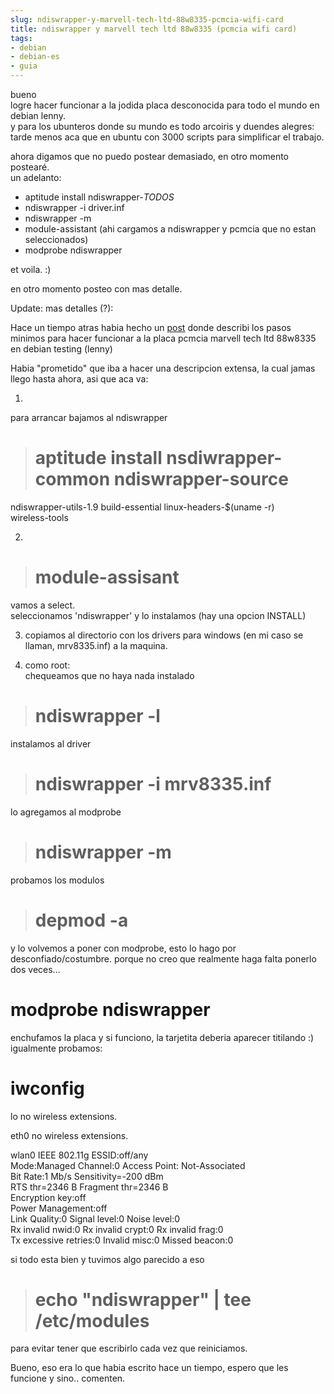 ```yaml
---
slug: ndiswrapper-y-marvell-tech-ltd-88w8335-pcmcia-wifi-card  
title: ndiswrapper y marvell tech ltd 88w8335 (pcmcia wifi card)  
tags:  
- debian  
- debian-es  
- guia  
---
```

  
bueno    
logre hacer funcionar a la jodida placa desconocida para todo el mundo en debian lenny.    
y para los ubunteros donde su mundo es todo arcoiris y duendes alegres: tarde menos aca que en ubuntu con 3000 scripts para simplificar el trabajo.    
    
ahora digamos que no puedo postear demasiado, en otro momento postearé.    
un adelanto:    
    
* aptitude install ndiswrapper-*TODOS*    
* ndiswrapper -i driver.inf    
* ndiswrapper -m    
* module-assistant  (ahi cargamos a ndiswrapper y pcmcia que no estan seleccionados)    
* modprobe ndiswrapper    
    
et voila. :)    
    
en otro momento posteo con mas detalle.    
  
Update: mas detalles (?):  
  
Hace un tiempo atras habia hecho un [post](http://terminaldelmal.wordpress.com/2007/06/12/ndiswrapper-y-marvell-tech-ltd-88w8335-pcmcia-wifi-card) donde describi los pasos minimos para hacer funcionar a la placa pcmcia marvell tech ltd 88w8335 en debian testing (lenny)    
    
Habia "prometido" que iba a hacer una descripcion extensa, la cual jamas llego hasta ahora, asi que aca va:    
    
1.    
para arrancar bajamos al ndiswrapper    
  
  
> # aptitude install nsdiwrapper-common ndiswrapper-source    
ndiswrapper-utils-1.9 build-essential linux-headers-$(uname -r)    
wireless-tools  
  
   
    
2.    
  
  
> # module-assisant  
  
   
vamos a select.    
seleccionamos 'ndiswrapper' y lo instalamos (hay una opcion INSTALL)    
    
3. copiamos al directorio con los drivers para windows (en mi caso se    
llaman, mrv8335.inf) a la maquina.    
    
    
4. como root:    
chequeamos que no haya nada instalado    
  
  
> # ndiswrapper -l  
  
   
instalamos al driver    
  
  
> # ndiswrapper -i mrv8335.inf  
  
   
lo agregamos al modprobe    
  
  
> # ndiswrapper -m  
  
   
probamos los modulos    
  
  
> # depmod -a  
  
   
y lo volvemos a poner con modprobe, esto lo hago por desconfiado/costumbre. porque no creo que realmente haga falta ponerlo dos veces...    
# modprobe ndiswrapper    
    
enchufamos la placa y si funciono, la tarjetita deberia aparecer titilando :)    
igualmente probamos:    
  
  
>    
# iwconfig    
lo        no wireless extensions.    
    
eth0      no wireless extensions.    
    
wlan0     IEEE 802.11g  ESSID:off/any    
        Mode:Managed  Channel:0  Access Point: Not-Associated    
        Bit Rate:1 Mb/s   Sensitivity=-200 dBm    
        RTS thr=2346 B   Fragment thr=2346 B    
        Encryption key:off    
        Power Management:off    
        Link Quality:0  Signal level:0  Noise level:0    
        Rx invalid nwid:0  Rx invalid crypt:0  Rx invalid frag:0    
        Tx excessive retries:0  Invalid misc:0   Missed beacon:0  
  
   
    
    
    
si todo esta bien y tuvimos algo parecido a eso    
  
  
> # echo "ndiswrapper" | tee /etc/modules  
  
   
para evitar tener que escribirlo cada vez que reiniciamos.    
    
    
    
Bueno, eso era lo que habia escrito hace un tiempo, espero que les funcione y sino.. comenten.  
